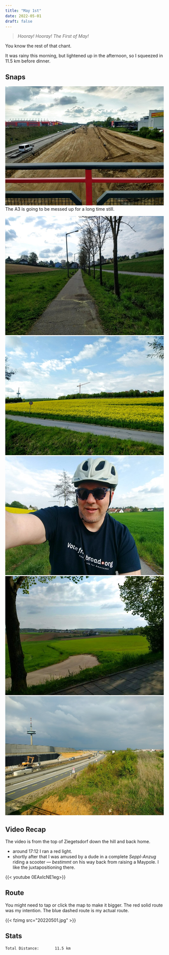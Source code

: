 ```yaml
---
title: "May 1st"
date: 2022-05-01
draft: false
---
```

> *Hooray!  Hooray!  The First of May!*

You know the rest of that chant. 

It was rainy this morning, but lightened up in the afternoon, so I squeezed in 11.5 km before dinner.  

## Snaps


![](IMG_20220501_164248050_HDR_s.jpg)  
The A3 is going to be messed up for a long time still.

![](IMG_20220501_165101194_s.jpg)  
![](IMG_20220501_165343287_HDR_s.jpg)  
![](IMG_20220501_165421968_s.jpg)  
![](IMG_20220501_170436402_HDR_s.jpg)  
![](IMG_20220501_170624057_s.jpg)  


## Video Recap

The video is from the top of Ziegetsdorf down the hill and back home.

* around 17:12 I ran a red light.
* shortly after that I was amused by a dude in a complete *Seppl-Anzug* riding a scooter &mdash; *bestimmt* on his way back from raising a Maypole.  I like the juxtapositioning there.

{{< youtube 0EAxIcNE1eg>}}

## Route
You might need to tap or click the map to make it bigger.  The red solid route was my intention.  The blue dashed route is my actual route.  

{{< fzimg src="20220501.jpg" >}}

## Stats

```
Total Distance:       11.5 km 
```

